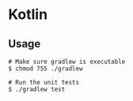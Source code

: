 # Kotlin

## Usage
```
# Make sure gradlew is executable
$ chmod 755 ./gradlew

# Run the unit tests
$ ./gradlew test 
```